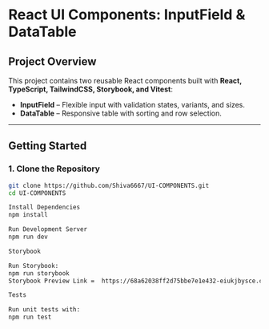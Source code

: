 # React UI Components: InputField & DataTable

## Project Overview
This project contains two reusable React components built with **React, TypeScript, TailwindCSS, Storybook, and Vitest**:

- **InputField** – Flexible input with validation states, variants, and sizes.  
- **DataTable** – Responsive table with sorting and row selection.  

---

## Getting Started

### 1. Clone the Repository
```bash
git clone https://github.com/Shiva6667/UI-COMPONENTS.git
cd UI-COMPONENTS

Install Dependencies
npm install

Run Development Server
npm run dev

Storybook

Run Storybook:
npm run storybook
Storybook Preview Link =  https://68a62038ff2d75bbe7e1e432-eiukjbysce.chromatic.com/

Tests

Run unit tests with:
npm run test
